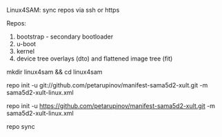Linux4SAM: sync repos via ssh or https

Repos:
 1. bootstrap - secondary bootloader
 2. u-boot
 3. kernel
 4. device tree overlays (dto) and flattened image tree (fit)


mkdir linux4sam && cd linux4sam

repo init -u git://github.com/petarupinov/manifest-sama5d2-xult.git -m sama5d2-xult-linux.xml

repo init -u https://github.com/petarupinov/manifest-sama5d2-xult.git -m sama5d2-xult-linux.xml

repo sync
